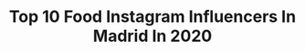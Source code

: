 ---
title: Top 10 Food Instagram Influencers In Madrid In 2020
description: >-
  Find top food Instagram influencers in Madrid in 2020. Most popular hashtags: #madrid #yomequedoencasa #foodporn #restaurantesmadrid.
platform: Instagram
profiles:
  - username: "madrid_foodies"
    fullname: >-
      Madrid Foodies
    location: "Spain"
    followers: 6135
    engagement: 862
    commentsToLikes: 0.064982
    id: ck8t1guqsvpvy0j78zb16w7uh
    verified: false
    hashtags: "#japannesefood, #cheese, #foodiegram, #croquetasdejamon"
  - username: "madridcongusto"
    fullname: >-
      🌿 MadridconGusto 🌿
    location: "Spain"
    followers: 10971
    engagement: 677
    commentsToLikes: 0.146461
    id: ck15uihjync3u0i1951m0xz6z
    verified: false
    hashtags: "#comidacasera, #cheeseaddict, #frutaencasa, #tartardeatun"
  - username: "shyooo5y"
    fullname: >-
      Jassem 📸
    location: "Spain"
    followers: 28906
    engagement: 90
    commentsToLikes: 0.078307
    id: ck0tywvq7oept0i197timflhm
    verified: false
    hashtags: "#hatta, #sharjah, #spain, #dubai"
  - username: "awronnyy"
    fullname: >-
      awronnyy
    location: "Spain"
    followers: 4704
    engagement: 1219
    commentsToLikes: 0.106780
    id: ck6u5l4boa97z0j71zigb5zs7
    verified: false
    hashtags: "#viral, #getafe, #latinas, #coronavirusespa"
  - username: "clarapvillalon"
    fullname: >-
      Clara P. Villalón
    location: "Spain"
    followers: 54024
    engagement: 119
    commentsToLikes: 0.026284
    id: ck0w0mhtbeyfa0i19wixkk6mu
    verified: false
    hashtags: "#almejas, #risotto, #aperitivos, #burgerlover"
  - username: "lour_homedes"
    fullname: >-
      Lourdes Homedes Ibáñez
    location: "Spain"
    followers: 52830
    engagement: 237
    commentsToLikes: 0.058358
    id: ck5hoovdppydn0i11r3krg8ga
    verified: false
    hashtags: "#zaradaily, #communitymanager, #retrato, #zapatos"
  - username: "sara_buzon"
    fullname: >-
      Sara Buzón
    location: "Spain"
    followers: 24192
    engagement: 360
    commentsToLikes: 0.138142
    id: ck6tmic507wl00j7189kwukn9
    verified: false
    hashtags: "#foodblogger, #heuraburger, #fotografa, #comerencasa"
  - username: "placergastronomico"
    fullname: >-
      Gastronomia 🥘🦐🐙🍷Eva & JuanMi
    location: "Spain"
    followers: 11191
    engagement: 479
    commentsToLikes: 0.583701
    id: ck5zu93xj1wws0i14y0wo1th6
    verified: false
    hashtags: "#foodmadrid, #recetafacil, #recetasdulces, #amorporlacocina"
  - username: "yummyluli"
    fullname: >-
      Luli Borroni | Cocina Creativa
    location: "Spain"
    followers: 10147
    engagement: 520
    commentsToLikes: 0.217769
    id: ck6u2k8dxsa9t0j7138adrv28
    verified: false
    hashtags: "#cremadeaguacate, #fitnessmotivation, #fitfoodporn, #friyay"
  - username: "antonioalbella"
    fullname: >-
      Antonio Albella
    location: "Spain"
    followers: 8919
    engagement: 498
    commentsToLikes: 0.083502
    id: ck5pvqe2ij4w90i117241jgir
    verified: false
    hashtags: "#elegant, #realisticdrawing, #spanishphotographer, #maquillaje"
---